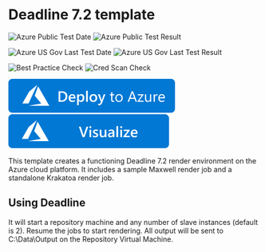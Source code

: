 # Deadline 7.2 template

![Azure Public Test Date](https://azurequickstartsservice.blob.core.windows.net/badges/thinkbox-deadline/PublicLastTestDate.svg)
![Azure Public Test Result](https://azurequickstartsservice.blob.core.windows.net/badges/thinkbox-deadline/PublicDeployment.svg)

![Azure US Gov Last Test Date](https://azurequickstartsservice.blob.core.windows.net/badges/thinkbox-deadline/FairfaxLastTestDate.svg)
![Azure US Gov Last Test Result](https://azurequickstartsservice.blob.core.windows.net/badges/thinkbox-deadline/FairfaxDeployment.svg)

![Best Practice Check](https://azurequickstartsservice.blob.core.windows.net/badges/thinkbox-deadline/BestPracticeResult.svg)
![Cred Scan Check](https://azurequickstartsservice.blob.core.windows.net/badges/thinkbox-deadline/CredScanResult.svg)

[![Deploy To Azure](https://raw.githubusercontent.com/Azure/azure-quickstart-templates/master/1-CONTRIBUTION-GUIDE/images/deploytoazure.svg?sanitize=true)](https://portal.azure.com/#create/Microsoft.Template/uri/https%3A%2F%2Fraw.githubusercontent.com%2FAzure%2Fazure-quickstart-templates%2Fmaster%2Fthinkbox-deadline%2Fazuredeploy.json)
[![Visualize](https://raw.githubusercontent.com/Azure/azure-quickstart-templates/master/1-CONTRIBUTION-GUIDE/images/visualizebutton.svg?sanitize=true)](http://armviz.io/#/?load=https%3A%2F%2Fraw.githubusercontent.com%2FAzure%2Fazure-quickstart-templates%2Fmaster%2Fthinkbox-deadline%2Fazuredeploy.json)

This template creates a functioning Deadline 7.2 render environment on the Azure
cloud platform. It includes a sample Maxwell render job and a standalone
Krakatoa render job.

## Using Deadline

It will start a repository machine and any number of slave instances (default is
2). Resume the jobs to start rendering. All output will be sent to
C:\Data\Output on the Repository Virtual Machine.
